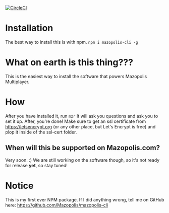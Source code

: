 [![CircleCI](https://circleci.com/gh/Mazopolis/mazopolis-cli.svg?style=svg)](https://circleci.com/gh/Mazopolis/mazopolis-cli)

# Installation
The best way to install this is with npm.
`npm i mazopolis-cli -g`

# What on earth is this thing???
This is the easiest way to install the software that powers Mazopolis Multiplayer.

# How
After you have installed it, run
`mzr`
It will ask you questions and ask you to set it up.
After, you're done!
Make sure to get an ssl certificate from https://letsencrypt.org (or any other place, but Let's Encrypt is free) and plop it inside of the ssl-cert folder.

## When will this be supported on Mazopolis.com?
Very soon. :)
We are still working on the software though, so it's not ready for release **yet**, so stay tuned!

# Notice
This is my first ever NPM package. If I did anything wrong, tell me on GitHub here:
https://github.com/Mazopolis/mazopolis-cli

